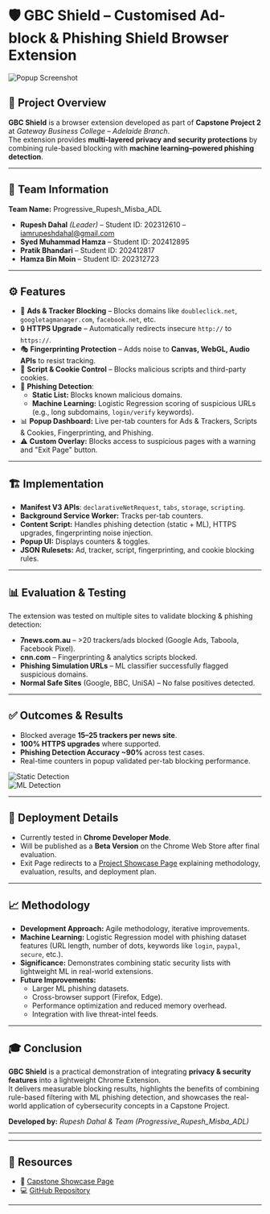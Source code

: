 # 🛡️ GBC Shield – Customised Ad-block & Phishing Shield Browser Extension

![Popup Screenshot](https://rupeshdahal.com/extension/popup.jpg)

## 📌 Project Overview
**GBC Shield** is a browser extension developed as part of **Capstone Project 2** at *Gateway Business College – Adelaide Branch*.  
The extension provides **multi-layered privacy and security protections** by combining rule-based blocking with **machine learning–powered phishing detection**.

---

## 👥 Team Information
**Team Name:** Progressive_Rupesh_Misba_ADL  

- **Rupesh Dahal** *(Leader)* – Student ID: 202312610 – [iamrupeshdahal@gmail.com](mailto:iamrupeshdahal@gmail.com)  
- **Syed Muhammad Hamza** – Student ID: 202412895  
- **Pratik Bhandari** – Student ID: 202412817  
- **Hamza Bin Moin** – Student ID: 202312723  

---

## ⚙️ Features
- 🚫 **Ads & Tracker Blocking** – Blocks domains like `doubleclick.net`, `googletagmanager.com`, `facebook.net`, etc.  
- 🔒 **HTTPS Upgrade** – Automatically redirects insecure `http://` to `https://`.  
- 🎭 **Fingerprinting Protection** – Adds noise to **Canvas, WebGL, Audio APIs** to resist tracking.  
- 📜 **Script & Cookie Control** – Blocks malicious scripts and third-party cookies.  
- 🎯 **Phishing Detection**:
  - **Static List:** Blocks known malicious domains.
  - **Machine Learning:** Logistic Regression scoring of suspicious URLs (e.g., long subdomains, `login/verify` keywords).  
- 📊 **Popup Dashboard:** Live per-tab counters for Ads & Trackers, Scripts & Cookies, Fingerprinting, and Phishing.  
- ⚠️ **Custom Overlay:** Blocks access to suspicious pages with a warning and "Exit Page" button.  

---

## 🏗️ Implementation
- **Manifest V3 APIs**: `declarativeNetRequest`, `tabs`, `storage`, `scripting`.  
- **Background Service Worker:** Tracks per-tab counters.  
- **Content Script:** Handles phishing detection (static + ML), HTTPS upgrades, fingerprinting noise injection.  
- **Popup UI:** Displays counters & toggles.  
- **JSON Rulesets:** Ad, tracker, script, fingerprinting, and cookie blocking rules.  

---

## 📊 Evaluation & Testing
The extension was tested on multiple sites to validate blocking & phishing detection:

- **7news.com.au** – >20 trackers/ads blocked (Google Ads, Taboola, Facebook Pixel).  
- **cnn.com** – Fingerprinting & analytics scripts blocked.  
- **Phishing Simulation URLs** – ML classifier successfully flagged suspicious domains.  
- **Normal Safe Sites** (Google, BBC, UniSA) – No false positives detected.  

---

## ✅ Outcomes & Results
- Blocked average **15–25 trackers per news site**.  
- **100% HTTPS upgrades** where supported.  
- **Phishing Detection Accuracy ~90%** across test cases.  
- Real-time counters in popup validated per-tab blocking performance.  

![Static Detection](https://rupeshdahal.com/extension/static.jpg)  
![ML Detection](https://rupeshdahal.com/extension/ml.jpg)  

---

## 🚀 Deployment Details
- Currently tested in **Chrome Developer Mode**.  
- Will be published as a **Beta Version** on the Chrome Web Store after final evaluation.  
- Exit Page redirects to a [Project Showcase Page](https://rupeshdahal.com/extension/) explaining methodology, evaluation, results, and deployment plan.  

---

## 📈 Methodology
- **Development Approach:** Agile methodology, iterative improvements.  
- **Machine Learning:** Logistic Regression model with phishing dataset features (URL length, number of dots, keywords like `login`, `paypal`, `secure`, etc.).  
- **Significance:** Demonstrates combining static security lists with lightweight ML in real-world extensions.  
- **Future Improvements:**
  - Larger ML phishing datasets.
  - Cross-browser support (Firefox, Edge).
  - Performance optimization and reduced memory overhead.
  - Integration with live threat-intel feeds.  

---

## 🎓 Conclusion
**GBC Shield** is a practical demonstration of integrating **privacy & security features** into a lightweight Chrome Extension.  
It delivers measurable blocking results, highlights the benefits of combining rule-based filtering with ML phishing detection, and showcases the real-world application of cybersecurity concepts in a Capstone Project.

**Developed by:** *Rupesh Dahal & Team (Progressive_Rupesh_Misba_ADL)*  

---


---

## 🔗 Resources
- 📖 [Capstone Showcase Page](https://rupeshdahal.com/extension/)  
- 💻 [GitHub Repository](https://github.com/rupeshdahal/extension-project)  

---

